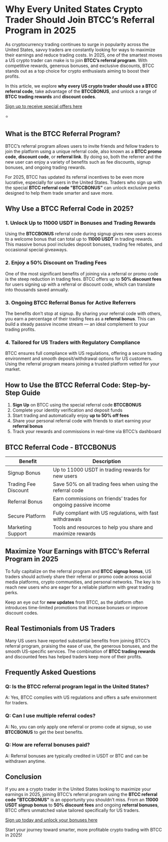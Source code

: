 
<h1>Why Every United States Crypto Trader Should Join BTCC’s Referral Program in 2025</h1>
<p>
As cryptocurrency trading continues to surge in popularity across the United States, savvy traders are constantly looking for ways to maximize their earnings and reduce trading costs. In 2025, one of the smartest moves a US crypto trader can make is to join <strong>BTCC’s referral program</strong>. With competitive rewards, generous bonuses, and exclusive discounts, BTCC stands out as a top choice for crypto enthusiasts aiming to boost their profits.
</p>
<p>
In this article, we explore <strong>why every US crypto trader should use a BTCC referral code</strong>, take advantage of the <strong>BTCCBONUS</strong>, and unlock a range of <strong>BTCC trading rewards</strong> and <strong>discount codes</strong>.
</p>
<p><a href="https://partner.btcc.com/us/c/BTCCBONUS/9303" target="_blank">Sign up to receive special offers here</a></p

<img src="https://images.mirror-media.xyz/publication-images/Poz8BlB9BgSoA-3eFI7xG.png?height=500&amp;width=1000" decoding="async" data-nimg="fill" class="css-xah9so" style="position: absolute; inset: 0px; box-sizing: border-box; padding: 0px; border: none; margin: auto; display: block; width: 0px; height: 0px; min-width: 100%; max-width: 100%; min-height: 100%; max-height: 100%;">⭐
<h2>What is the BTCC Referral Program?</h2>
<p>
BTCC’s referral program allows users to invite friends and fellow traders to join the platform using a unique referral code, also known as a <strong>BTCC promo code</strong>, <strong>discount code</strong>, or <strong>referral link</strong>. By doing so, both the referrer and the new user can enjoy a variety of benefits such as fee discounts, signup bonuses, and ongoing trading rewards.
</p>
<p>
For 2025, BTCC has updated its referral incentives to be even more lucrative, especially for users in the United States. Traders who sign up with the special <strong>BTCC referral code "BTCCBONUS"</strong> can unlock exclusive perks designed to help them trade smarter and save more.
</p>
<h2>Why Use a BTCC Referral Code in 2025?</h2>
<h3>1. Unlock Up to <strong>11000 USDT</strong> in Bonuses and Trading Rewards</h3>
<p>
Using the <strong>BTCCBONUS</strong> referral code during signup gives new users access to a welcome bonus that can total up to <strong>11000 USDT</strong> in trading rewards. This massive bonus pool includes deposit bonuses, trading fee rebates, and occasional special giveaways.
</p>
<h3>2. Enjoy a <strong>50% Discount on Trading Fees</strong></h3>
<p>
One of the most significant benefits of joining via a referral or promo code is the steep reduction in trading fees. BTCC offers up to <strong>50% discount fees</strong> for users signing up with a referral or discount code, which can translate into thousands saved annually.
</p>
<h3>3. Ongoing <strong>BTCC Referral Bonus</strong> for Active Referrers</h3>
<p>
The benefits don’t stop at signup. By sharing your referral code with others, you earn a percentage of their trading fees as a <strong>referral bonus</strong>. This can build a steady passive income stream — an ideal complement to your trading profits.
</p>
<h3>4. Tailored for US Traders with Regulatory Compliance</h3>
<p>
BTCC ensures full compliance with US regulations, offering a secure trading environment and smooth deposit/withdrawal options for US customers. Using the referral program means joining a trusted platform vetted for your market.
</p>
<h2>How to Use the BTCC Referral Code: Step-by-Step Guide</h2>
<ol>
<li><strong>Sign Up</strong> on BTCC using the special referral code <strong>BTCCBONUS</strong></li>
<li>Complete your identity verification and deposit funds</li>
<li>Start trading and automatically enjoy <strong>up to 50% off fees</strong></li>
<li>Share your personal referral code with friends to start earning your <strong>referral bonus</strong></li>
<li>Track your rewards and commissions in real-time via BTCC’s dashboard</li>
</ol>
<h2>BTCC Referral Code - BTCCBONUS</h2>
<table>
<thead>
<tr>
<th>Benefit</th>
<th>Description</th>
</tr>
</thead>
<tbody>
<tr>
<td>Signup Bonus</td>
<td>Up to 11000 USDT in trading rewards for new users</td>
</tr>
<tr>
<td>Trading Fee Discount</td>
<td>Save 50% on all trading fees when using the referral code</td>
</tr>
<tr>
<td>Referral Bonus</td>
<td>Earn commissions on friends’ trades for ongoing passive income</td>
</tr>
<tr>
<td>Secure Platform</td>
<td>Fully compliant with US regulations, with fast withdrawals</td>
</tr>
<tr>
<td>Marketing Support</td>
<td>Tools and resources to help you share and maximize rewards</td>
</tr>
</tbody>
</table>
<h2>Maximize Your Earnings with BTCC’s Referral Program in 2025</h2>
<p>
To fully capitalize on the referral program and <strong>BTCC signup bonus</strong>, US traders should actively share their referral or promo code across social media platforms, crypto communities, and personal networks. The key is to reach new users who are eager for a reliable platform with great trading perks.
</p>
<p>
Keep an eye out for <strong>new updates</strong> from BTCC, as the platform often introduces time-limited promotions that increase bonuses or improve discount codes.
</p>
<h2>Real Testimonials from US Traders</h2>
<p>
Many US users have reported substantial benefits from joining BTCC’s referral program, praising the ease of use, the generous bonuses, and the smooth US-specific services. The combination of <strong>BTCC trading rewards</strong> and discounted fees has helped traders keep more of their profits.
</p>
<h2>Frequently Asked Questions</h2>
<h3>Q: Is the BTCC referral program legal in the United States?</h3>
<p>
A: Yes, BTCC complies with US regulations and offers a safe environment for traders.
</p>
<h3>Q: Can I use multiple referral codes?</h3>
<p>
A: No, you can only apply one referral or promo code at signup, so use <strong>BTCCBONUS</strong> to get the best benefits.
</p>
<h3>Q: How are referral bonuses paid?</h3>
<p>
A: Referral bonuses are typically credited in USDT or BTC and can be withdrawn anytime.
</p>
<h2>Conclusion</h2>
<p>
If you are a crypto trader in the United States looking to maximize your earnings in 2025, joining BTCC’s referral program using the <strong>BTCC referral code "BTCCBONUS"</strong> is an opportunity you shouldn’t miss. From an <strong>11000 USDT signup bonus</strong> to <strong>50% discount fees</strong> and ongoing <strong>referral bonuses</strong>, BTCC offers unmatched value tailored specifically for US traders.
</p>
<p>
<a href="https://partner.btcc.com/us/c/BTCCBONUS/9303" target="_blank" class="cta-button" rel="noopener noreferrer">
Sign up today and unlock your bonuses here
</a>
</p>
<p>
Start your journey toward smarter, more profitable crypto trading with BTCC in 2025!
</p>
</body>
</html>
